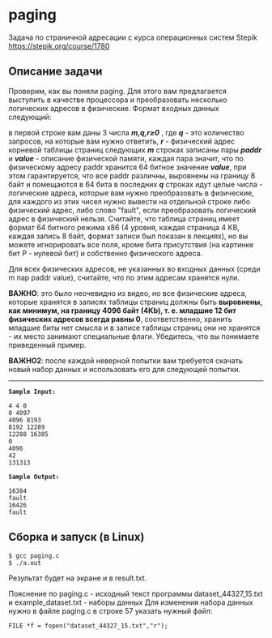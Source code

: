 # paging
Задача по страничной адресации с курса операционных систем Stepik https://stepik.org/course/1780

## Описание задачи

Проверим, как вы поняли paging. Для этого вам предлагается выступить в качестве процессора и преобразовать несколько логических адресов в физические. Формат входных данных следующий:

в первой строке вам даны 3 числа ***m,q,r≥0*** , где ***q*** - это количество запросов, на которые вам нужно ответить, ***r*** - физический адрес корневой таблицы страниц
следующих ***m*** строках записаны пары ***paddr*** и ***value*** - описание физической памяти, каждая пара значит, что по физическому адресу paddr хранится 64 битное значение ***value***, при этом гарантируется, что все paddr различны, выровнены на границу 8 байт и помещаются в 64 бита
в последних ***q*** строках идут целые числа - логические адреса, которые вам нужно преобразовать в физические, для каждого из этих чисел нужно вывести на отдельной строке либо физический адрес, либо слово "fault", если преобразовать логический адрес в физический нельзя.
Считайте, что таблица страниц имеет формат 64 битного режима x86 (4 уровня, каждая страница 4 KB, каждая запись 8 байт, формат записи был показан в лекциях), но вы можете игнорировать все поля, кроме бита присутствия (на картинке бит P - нулевой бит) и собственно физического адреса.

Для всех физических адресов, не указанных во входных данных (среди m пар paddr value), считайте, что по этим адресам хранятся нули.

**ВАЖНО**: это было неочевидно из видео, но все физические адреса, которые хранятся в записях таблицы страниц должны быть **выровнены, как минимум, на границу 4096 байт (4Kb), т. е. младшие 12 бит физических адресов всегда равны 0**, соответственно, хранить младшие биты нет смысла и в записе таблицы страниц они не хранятся - их место занимают специальные флаги. Убедитесь, что вы понимаете приведенный пример.

**ВАЖНО2**: после каждой неверной попытки вам требуется скачать новый набор данных и использовать его для следующей попытки.
_____
**``Sample Input:``**
```
4 4 0
0 4097
4096 8193
8192 12289
12288 16385
0
4096
42
131313
```
**``Sample Output:``**
```
16384
fault
16426
fault
```
## Сборка и запуск (в Linux)

```
$ gcc paging.c 
$ ./a.out
```
Результат будет на экране и в result.txt.

Пояснение по 
paging.c - исходный текст программы
dataset_44327_15.txt и example_dataset.txt - наборы данных
Для изменения набора данных нужно в файле paging.c в строке 57 указать нужный файл:
```
FILE *f = fopen("dataset_44327_15.txt","r");
```
